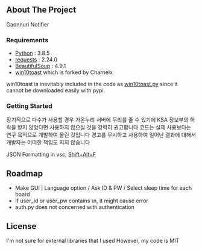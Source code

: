 <!-- ABOUT THE PROJECT -->
## About The Project

Gaonnuri Notifier

### Requirements

* [Python](https://www.python.org/) : 3.8.5
* [requests](https://pypi.org/project/requests/) : 2.24.0
* [BeautifulSoup](https://pypi.org/project/beautifulsoup4/) : 4.9.1
* [win10toast](https://github.com/Charnelx/Windows-10-Toast-Notifications) which is forked by Charnelx

win10toast is inevitably included in the code as [win10toast.py](./win10toast.py) since it cannot be downloaded easily with pypi.

<!-- GETTING STARTED -->
### Getting Started

장기적으로 다수가 사용할 경우 가온누리 서버에 무리를 줄 수 있기에
KSA 정보부의 허락을 받지 않았다면 사용하지 않으실 것을 강력히 권고합니다
코드는 실제 사용보다는 연구 목적으로 개발하여 올린 것입니다
경고를 무시하고 사용하여 일어난 결과에 대해서 개발자는 어떠한 책임도 지지 않습니다

JSON Formatting in vsc; [Shift+Alt+F](https://code.visualstudio.com/docs/languages/json)

<!-- ROADMAP -->
## Roadmap

* Make GUI | Language option / Ask ID & PW / Select sleep time for each board
* If user_id or user_pw contains \n, it might cause error
* auth.py does not concerned with authentication

<!-- LICENSE -->
## License
I'm not sure for external libraries that I used
However, my code is MIT
